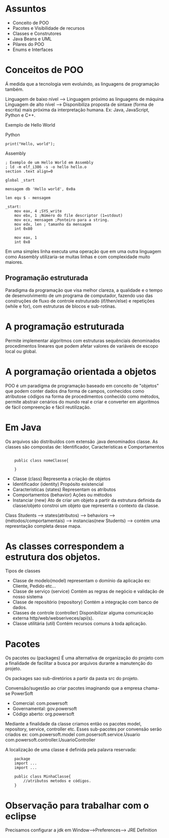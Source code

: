 # Assuntos

- Conceito de POO
- Pacotes e Visibilidade de recursos
- Classes e Construtores
- Java Beans e UML
- Pilares do POO
- Enums e Interfaces

# Conceitos de POO

Á medida que a tecnologia vem evoluindo, as linguagens de programação também.

Linguagem de baixo nível --> Linguagem próximo as linguagens de máquina
Linguagem de alto nível  --> Disponibiliza proposta de sintaxe (forma de escrita) mais próxima da interpretação humana. Ex: Java, JavaScript, Python e C++.

Exemplo de Hello World

Python 

```
print("Hello, world");

```

Assembly 

```
; Exemplo de um Hello World em Assembly
; ld -m elf_i386 -s -o hello hello.o
section .text align=0

global _start

mensagem db 'Hello world', 0x0a

len equ $ - mensagem

_start:
    mov eax, 4 ;SYS_write
    mov ebx, 1 ;Número do file descriptor (1=stdout)
    mov ecx, mensagem ;Ponteiro para a string.
    mov edx, len ; tamanho da mensagem
    int 0x80

    mov eax, 1
    int 0x8

```
Em uma simples linha executa uma operação que em uma outra linguagem como Assembly utilizaria-se muitas linhas e com complexidade muito maiores.

## Programação estruturada 

Paradigma da programação que visa melhor clareza, a qualidade e o tempo de desenvolvimento de um programa de computador, fazendo uso das construções de fluxo de controle estruturado (if/then/else) e repetições (while e for), com estruturas de blocos e sub-rotinas.

# A programação estruturada 

Permite implementar algoritmos com estruturas sequênciais denominados procedimentos lineares que podem afetar valores de variáveis de escopo local ou global.

# A porgramação orientada a objetos

POO é um paradigma de programação baseado em conceito de "objetos" que podem conter dados dna forma de campos, conhecidos como atributose códigos na forma de procedimentos conhecido como métodos, permite abstrair cenários do mundo real e criar e converter em algoritmos de fácil compreenção e fácil reutilização.

# Em Java 

Os arquivos são distribuídos com extensão .java denominados classe.
As classes são compostas de:
Identificador, Caracteristicas e Comportamentos

```
    
    public class nomeClasse{

    }

```

- Classe (class) Representa a criação de objetos
- Identificador (identity) Propósito existencial
- Caracteristicas (states) Representam os atributos 
- Comportamentos (behavior) Ações ou métodos 
- Instanciar (new) Ato de criar um objeto a partir da estrutura definida da classe/objeto constroi um objeto que representa o contexto da classe.

Class Students --> states(atributos) --> behaviors --> (métodos/comportamentais)
--> instancias(new Students) --> contém uma represntação completa desse mapa.

# As classes correspondem a estrutura dos objetos.

Tipos de classes

- Classe de modelo(model) representam o domínio da aplicação ex: Cliente, Pedido etc...
- Classe de serviço (service) Contém as regras de negócio e validação de nosso sistema
- Classe de repositório (repository) Contém a integração com banco de dados.
- Classes de controle (controller) Disponibilizar alguma comunicação externa http/web/webseriveces/api(s).
- Classe utilitária (util) Contém recursos comuns à toda aplicação.

# Pacotes

Os pacotes ou (packages) É uma alternativa de organização do projeto com a finalidade de facilitar a busca por arquivos durante a manutenção do projeto.

Os packages sao sub-diretórios a partir da pasta src do projeto. 

Convensão/sugestão ao criar pacotes imaginando que a empresa chama-se PowerSoft

- Comercial: com.powersoft
- Governamental: gov.powersoft
- Código aberto: org.powersoft

Mediante a finalidade da classe criamos então os pacotes model, repository, service, controller etc.
Esses sub-pacotes por convensão serão criados 
ex: 
com.powersoft.model com.posersoft.service.Usuario
com.powersoft.controller.UsuarioController

A localização de uma classe é definida pela palavra reservada:

```
    package
    import ...
    import ...

    public class MinhaClasse{
        //atributos metodos e códigos.
    }

```

# Observação para trabalhar com o eclipse

Precisamos configurar a jdk em Window-->Preferences--> JRE Definition















